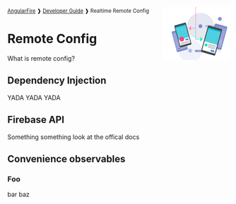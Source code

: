 <img align="right" width="30%" src="images/remote-config-illo_1x.png">

<small>
<a href="https://github.com/angular/angularfire">AngularFire</a> &#10097; <a href="../README.md#developer-guide">Developer Guide</a> &#10097; Realtime Remote Config
</small>

# Remote Config

What is remote config?

## Dependency Injection

YADA YADA YADA

## Firebase API

Something something look at the offical docs

## Convenience observables

### Foo

bar baz